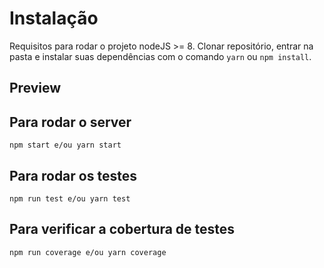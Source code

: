 # Instalação

Requisitos para rodar o projeto nodeJS >= 8. Clonar repositório, entrar na pasta e instalar suas dependências com o comando `yarn` ou `npm install`.

## Preview


## Para rodar o server

```
npm start e/ou yarn start
```

## Para rodar os testes

```
npm run test e/ou yarn test
```

## Para verificar a cobertura de testes

```
npm run coverage e/ou yarn coverage
```
